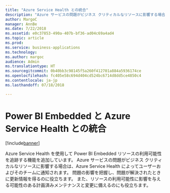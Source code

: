 ```yaml
---
title: "Azure Service Health との統合"
description: "Azure サービスの問題がビジネス クリティカルなリソースに影響する場合は、Azure Service Health によってユーザーおよびそのチームに通知されます。"
author: MargoC
manager: AnnBe
ms.date: 7/22/2018
ms.assetid: e0c37853-490a-407b-bf36-ad04c69a4ad4
ms.topic: article
ms.prod: 
ms.service: business-applications
ms.technology: 
ms.author: margoc
audience: Admin
ms.translationtype: HT
ms.sourcegitcommit: 0b40bb3c98145f5a260f412701a884a5936174ce
ms.openlocfilehash: fc405e58c694d404cd524bc6714d8dd5ce4850c4
ms.contentlocale: ja-jp
ms.lasthandoff: 07/18/2018

---
```

#  <a name="power-bi-embedded-integration-with-azure-service-health"></a>Power BI Embedded と Azure Service Health との統合 


[!include[banner](../../../includes/banner.md)]

Azure Service Health を使用して Power BI Embedded リソースの利用可能性を追跡する機能を追加しています。 Azure サービスの問題がビジネス クリティカルなリソースに影響する場合は、Azure Service Health によってユーザーおよびそのチームに通知されます。 問題の影響を把握し、問題が解決されたときに更新情報を得るのに役立ちます。 また、リソースの利用可能性に影響を与える可能性のある計画済みメンテナンスと変更に備えるのにも役立ちます。 

